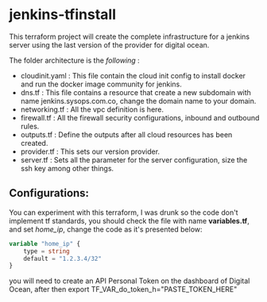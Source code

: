 # jenkins-tfinstall

This terraform project will create the complete infrastructure  for a jenkins server using the last version of the provider for digital ocean. 

The folder architecture is the _following_ : 

* cloudinit.yaml : This file contain the cloud init config to install docker and run the docker image community for jenkins.
* dns.tf :  This file contains a resource that create a new subdomain with name jenkins.sysops.com.co, change the domain name to your domain.
* networking.tf : All the vpc definition is here.
* firewall.tf : All the firewall security configurations, inbound and outbound rules.
* outputs.tf : Define the outputs after all cloud resources has been created.
* provider.tf : This sets our version provider.
* server.tf  : Sets all the parameter for the server configuration, size the ssh key among other things.

## Configurations: 

You can experiment with this terraform, I was drunk so the code don't implement tf standards, you should check the file with name **variables.tf**, and set  _home_ip_, change the code as it's presented below: 

```tf
variable "home_ip" {
    type = string
    default = "1.2.3.4/32"
}
```

you will need to create an API Personal Token on the dashboard of Digital Ocean, after then 
export TF_VAR_do_token_h="PASTE_TOKEN_HERE"


